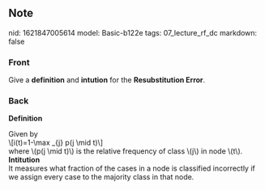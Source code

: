 ## Note
nid: 1621847005614
model: Basic-b122e
tags: 07_lecture_rf_dc
markdown: false

### Front
Give a <b>definition</b> and <b>intution</b> for the
<b>Resubstitution Error</b>.

### Back
<b>Definition</b><div>
</div><div>Given by</div><div>\[i(t)=1-\max _{j} p(j \mid t)\]</div><div>
where \(p(j \mid t)\) is the relative frequency of class \(j\) in node \(t\).
</div><div>
</div><div><b>Intitution</b></div><div></div><div>It measures what fraction of the cases in a node is classified incorrectly if we assign every case to the majority class in that node.</div><div>
<div>
</div><div>
</div><div>
</div></div>
